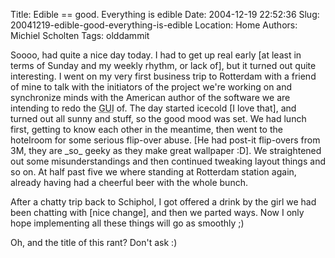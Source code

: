 Title: Edible == good. Everything is edible
Date: 2004-12-19 22:52:36
Slug: 20041219-edible-good-everything-is-edible
Location: Home
Authors: Michiel Scholten
Tags: olddammit

<p>Soooo, had quite a nice day today. I had to get up real early [at least in terms of Sunday and my weekly rhythm, or lack of], but it turned out quite interesting. I went on my very first business trip to Rotterdam with a friend of mine to talk with the initiators of the project we're working on and synchronize minds with the American author of the software we are intending to redo the <acronym title="Graphical User Interface">GUI</acronym> of. The day started icecold [I love that], and turned out all sunny and stuff, so the good mood was set. We had lunch first, getting to know each other in the meantime, then went to the hotelroom for some serious flip-over abuse. [He had post-it flip-overs from 3M, they are _so_ geeky as they make great wallpaper :D]. We straightened out some misunderstandings and then continued tweaking layout things and so on. At half past five we where standing at Rotterdam station again, already having had a cheerful beer with the whole bunch.</p>

<p>After a chatty trip back to Schiphol, I got offered a drink by the girl we had been chatting with [nice change], and then we parted ways. Now I only hope implementing all these things will go as smoothly ;)</p>

<p>Oh, and the title of this rant? Don't ask :)</p>